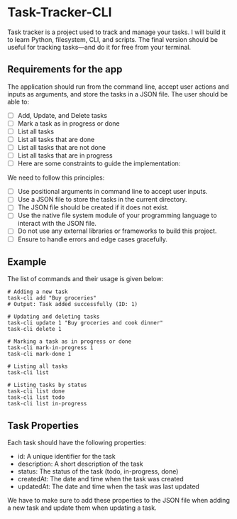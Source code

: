 # Task-Tracker-CLI
Task tracker is a project used to track and manage your tasks. I will build it to learn Python, filesystem, CLI, and scripts. The final version should be useful for tracking tasks—and do it for free from your terminal.

## Requirements for the app
The application should run from the command line, accept user actions and inputs as arguments, and store the tasks in a JSON file. The user should be able to:

- [ ] Add, Update, and Delete tasks
- [ ] Mark a task as in progress or done
- [ ] List all tasks
- [ ] List all tasks that are done
- [ ] List all tasks that are not done
- [ ] List all tasks that are in progress
- [ ] Here are some constraints to guide the implementation:

We need to follow this principles:
- [ ] Use positional arguments in command line to accept user inputs.
- [ ] Use a JSON file to store the tasks in the current directory.
- [ ] The JSON file should be created if it does not exist.
- [ ] Use the native file system module of your programming language to interact with the JSON file.
- [ ] Do not use any external libraries or frameworks to build this project.
- [ ] Ensure to handle errors and edge cases gracefully.

## Example
The list of commands and their usage is given below:

```
# Adding a new task
task-cli add "Buy groceries"
# Output: Task added successfully (ID: 1)

# Updating and deleting tasks
task-cli update 1 "Buy groceries and cook dinner"
task-cli delete 1

# Marking a task as in progress or done
task-cli mark-in-progress 1
task-cli mark-done 1

# Listing all tasks
task-cli list

# Listing tasks by status
task-cli list done
task-cli list todo
task-cli list in-progress
```

## Task Properties
Each task should have the following properties:

* id: A unique identifier for the task
* description: A short description of the task
* status: The status of the task (todo, in-progress, done)
* createdAt: The date and time when the task was created
* updatedAt: The date and time when the task was last updated

We have to make sure to add these properties to the JSON file when adding a new task and update them when updating a task.

